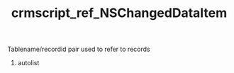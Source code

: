 ﻿---
title: crmscript_ref_NSChangedDataItem
description: NSChangedDataItem
intellisense: Void.NSChangedDataItem
keywords: NSChangedDataItem
so.topic: reference
---

Tablename/recordid pair used to refer to records

1. autolist 

